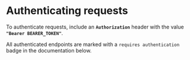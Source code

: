 # Authenticating requests

To authenticate requests, include an **`Authorization`** header with the value **`"Bearer BEARER_TOKEN"`**.

All authenticated endpoints are marked with a `requires authentication` badge in the documentation below.


